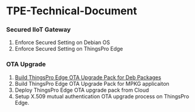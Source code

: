 # TPE-Technical-Document

### Secured IIoT Gateway
1. Enforce Secured Setting on Debian OS
2. Enforce Secured Setting on ThingsPro Edge

### OTA Upgrade
1. [Build ThingsPro Edge OTA Upgrade Pack for Deb Packages](https://github.com/TPE-TIGER/TPE-Technical-Document/blob/main/documents/Build%20ThingsPro%20Edge%20OTA%20Upgrade%20Pack%20for%20Deb%20Packages.md)
2. Build ThingsPro Edge OTA Upgrade Pack for MPKG applicaiton
3. Deploy ThingsPro Edge OTA upgrade pack from Cloud
4. Setup X.509 mutual authentication OTA upgrade process on ThingsPro Edge.
